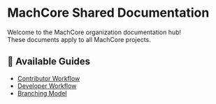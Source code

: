 # MachCore Shared Documentation

Welcome to the MachCore organization documentation hub!  
These documents apply to all MachCore projects.

## 📄 Available Guides
- [Contributor Workflow](./CONTRIBUTOR_WORKFLOW.md)
- [Developer Workflow](./DEVELOPER_WORKFLOW.md)
- [Branching Model](./BRANCHING_MODEL.md)